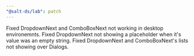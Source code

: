 ```yaml
---
"@salt-ds/lab": patch
---
```


Fixed DropdownNext and ComboBoxNext not working in desktop environemnts.
Fixed DropdownNext not showing a placeholder when it's value was an empty string.
Fixed DropdownNext and ComboBoxNext's lists not showing over Dialogs.
